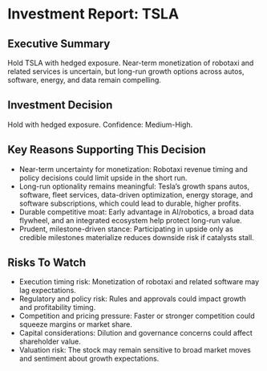 # Investment Report: TSLA
## Executive Summary
Hold TSLA with hedged exposure. Near-term monetization of robotaxi and related services is uncertain, but long-run growth options across autos, software, energy, and data remain compelling.

## Investment Decision
Hold with hedged exposure. Confidence: Medium-High.

## Key Reasons Supporting This Decision
- Near-term uncertainty for monetization: Robotaxi revenue timing and policy decisions could limit upside in the short run.
- Long-run optionality remains meaningful: Tesla’s growth spans autos, software, fleet services, data-driven optimization, energy storage, and software subscriptions, which could lead to durable, higher profits.
- Durable competitive moat: Early advantage in AI/robotics, a broad data flywheel, and an integrated ecosystem help protect long-run value.
- Prudent, milestone-driven stance: Participating in upside only as credible milestones materialize reduces downside risk if catalysts stall.

## Risks To Watch
- Execution timing risk: Monetization of robotaxi and related software may lag expectations.
- Regulatory and policy risk: Rules and approvals could impact growth and profitability timing.
- Competition and pricing pressure: Faster or stronger competition could squeeze margins or market share.
- Capital considerations: Dilution and governance concerns could affect shareholder value.
- Valuation risk: The stock may remain sensitive to broad market moves and sentiment about growth expectations.